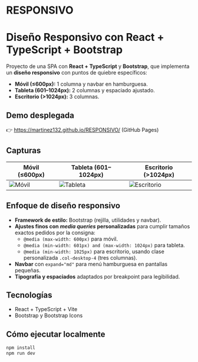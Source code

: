 # RESPONSIVO


# Diseño Responsivo con React + TypeScript + Bootstrap

Proyecto de una SPA con **React + TypeScript** y **Bootstrap**, que implementa un **diseño responsivo** con puntos de quiebre específicos:
- **Móvil (≤600px):** 1 columna y navbar en hamburguesa.
- **Tableta (601–1024px):** 2 columnas y espaciado ajustado.
- **Escritorio (>1024px):** 3 columnas.

## Demo desplegada
👉 https://martinez132.github.io/RESPONSIVO/ (GitHub Pages)

## Capturas
| Móvil (≤600px) | Tableta (601–1024px) | Escritorio (>1024px) |
| --- | --- | --- |
| ![Móvil](docs/screenshots/S1.png) | ![Tableta](docs/screenshots/S2.png) | ![Escritorio](docs/screenshots/S3.png) |

## Enfoque de diseño responsivo
- **Framework de estilo:** Bootstrap (rejilla, utilidades y navbar).
- **Ajustes finos con _media queries_ personalizadas** para cumplir tamaños exactos pedidos por la consigna:
  - `@media (max-width: 600px)` para móvil.
  - `@media (min-width: 601px) and (max-width: 1024px)` para tableta.
  - `@media (min-width: 1025px)` para escritorio, usando clase personalizada `.col-desktop-4` (tres columnas).
- **Navbar** con `expand="md"` para menú hamburguesa en pantallas pequeñas.
- **Tipografía y espaciados** adaptados por breakpoint para legibilidad.

## Tecnologías
- React + TypeScript + Vite
- Bootstrap y Bootstrap Icons

## Cómo ejecutar localmente
```bash
npm install
npm run dev

